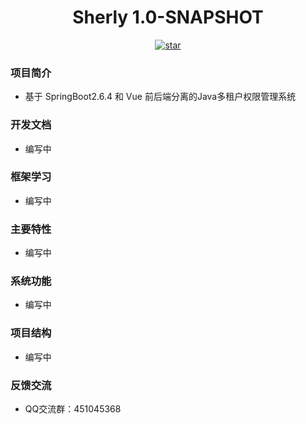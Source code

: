 <h1 align="center">Sherly 1.0-SNAPSHOT</h1>
<p align="center">
	<a href='https://gitee.com/guzi499/universal-practice-repository/stargazers'><img src='https://gitee.com/guzi499/universal-practice-repository/badge/star.svg?theme=dark' alt='star'></img></a>
</p>

### 项目简介

- 基于 SpringBoot2.6.4 和 Vue 前后端分离的Java多租户权限管理系统

### 开发文档

- 编写中

### 框架学习

- 编写中

### 主要特性

- 编写中

### 系统功能

- 编写中

### 项目结构

- 编写中

### 反馈交流
- QQ交流群：451045368
